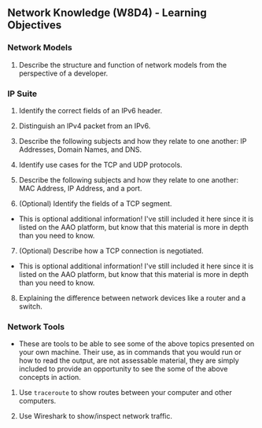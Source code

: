 ## Network Knowledge (W8D4) - Learning Objectives

### Network Models
1. Describe the structure and function of network models from the perspective of a developer.

### IP Suite
1. Identify the correct fields of an IPv6 header.

2. Distinguish an IPv4 packet from an IPv6.

3. Describe the following subjects and how they relate to one another: IP Addresses, Domain Names, and DNS.

4. Identify use cases for the TCP and UDP protocols.

5. Describe the following subjects and how they relate to one another: MAC Address, IP Address, and a port.

6. (Optional) Identify the fields of a TCP segment.
- This is optional additional information! I've still included it here since it is listed on the AAO platform, but know that this material is more in depth than you need to know.

7. (Optional) Describe how a TCP connection is negotiated.
- This is optional additional information! I've still included it here since it is listed on the AAO platform, but know that this material is more in depth than you need to know.

8. Explaining the difference between network devices like a router and a switch.

### Network Tools
- These are tools to be able to see some of the above topics presented on your own machine. Their use, as in commands that you would run or how to read the output, are not assessable material, they are simply included to provide an opportunity to see the some of the above concepts in action.

1. Use `traceroute` to show routes between your computer and other computers.

2. Use Wireshark to show/inspect network traffic.
